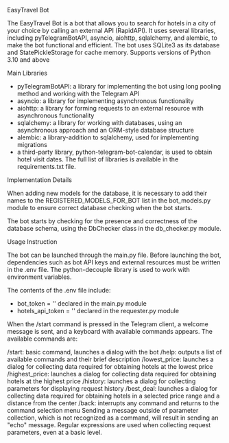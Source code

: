 EasyTravel Bot

The EasyTravel Bot is a bot that allows you to search for hotels in a city of your choice by calling an external API (RapidAPI). It uses several libraries, including pyTelegramBotAPI, asyncio, aiohttp, sqlalchemy, and alembic, to make the bot functional and efficient. The bot uses SQLite3 as its database and StatePickleStorage for cache memory.
Supports versions of Python 3.10 and above

Main Libraries

* pyTelegramBotAPI: a library for implementing the bot using long pooling method and working with the Telegram API
* asyncio: a library for implementing asynchronous functionality
* aiohttp: a library for forming requests to an external resource with 
  asynchronous functionality
* sqlalchemy: a library for working with databases, using an asynchronous 
  approach and an ORM-style database structure
* alembic: a library-addition to sqlalchemy, used for implementing migrations
* a third-party library, python-telegram-bot-calendar, is used to obtain 
  hotel visit dates. The full list of libraries is available in the requirements.txt file.

Implementation Details

When adding new models for the database, it is necessary to add their names to the REGISTERED_MODELS_FOR_BOT list in the bot_models.py module to ensure correct database checking when the bot starts.

The bot starts by checking for the presence and correctness of the database schema, using the DbChecker class in the db_checker.py module.

Usage Instruction

The bot can be launched through the main.py file. Before launching the bot, dependencies such as bot API keys and external resources must be written in the .env file. The python-decouple library is used to work with environment variables.

The contents of the .env file include:
* bot_token = ''
declared in the main.py module
* hotels_api_token = ''
declared in the requester.py module

When the /start command is pressed in the Telegram client, a welcome message is sent, and a keyboard with available commands appears. The available commands are:

/start: basic command, launches a dialog with the bot
/help: outputs a list of available commands and their brief description
/lowest_price: launches a dialog for collecting data required for obtaining hotels at the lowest price
/highest_price: launches a dialog for collecting data required for obtaining hotels at the highest price
/history: launches a dialog for collecting parameters for displaying request history
/best_deal: launches a dialog for collecting data required for obtaining hotels in a selected price range and a distance from the center
/back: interrupts any command and returns to the command selection menu
Sending a message outside of parameter collection, which is not recognized as a command, will result in sending an "echo" message. Regular expressions are used when collecting request parameters, even at a basic level.

